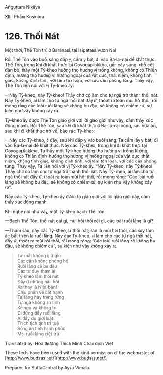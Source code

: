  

Aṅguttara Nikāya

XIII. Phẩm Kusinàra

# 126\. Thối Nát

Một thời, Thế Tôn trú ở Bàrànasi, tại Isipatana vườn Nai

Rồi Thế Tôn vào buổi sáng đắp y, cầm y bát, đi vào Ba-la-nại để khất thực. Thế Tôn, trong khi đi khất thực tại Goyogapilakkha, gần cây sung, chỗ cột đàn bò, thấy một Tỷ-kheo hưởng thọ hương vị trống không, không có Thiền định, hưởng thọ hương vị hướng ngoại của vật dục, thất niệm, không tỉnh giác, không định tĩnh, với tâm tán loạn, với các căn phóng túng. Thấy vậy, Thế Tôn liền nói với vị Tỷ-kheo ấy:

—Này Tỷ-kheo, này Tỷ-kheo! Thầy chớ có làm cho tự ngã trở thành thối nát. Này Tỷ-kheo, ai làm cho tự ngã thối nát đầy ứ, thoát ra toàn mùi hôi thối, rồi mong rằng các loài ruồi lằng sẽ không bu đậu, sẽ không có chiếm cứ, sự kiện như vậy không xảy ra.

Tỷ-kheo ấy được Thế Tôn giáo giới với lời giáo giới như vậy, cảm thấy xúc động mạnh. Rồi Thế Tôn, sau khi đi khất thực ở Ba-la-nại xong, sau bữa ăn, sau khi đi khất thực trở về, bảo các Tỷ-kheo:

—Này các Tỷ-kheo, ở đây, sau khi đắp y vào buổi sáng, Ta cầm lấy y bát, đi vào Ba-la-nại để khất thực. Này các Tỷ-kheo, trong khi đi khất thực tại Goyogapilakkha, Ta thấy một Tỷ-kheo hưởng thọ hương vị trống không, không có Thiền định, hưởng thọ hương vị hướng ngoại của vật dục, thất niệm, không tỉnh giác, không định tĩnh, với tâm tán loạn, với các căn phóng túng. Thấy vậy, Ta liền nói với vị Tỷ-kheo ấy: “Này Tỷ-kheo, này Tỷ-kheo! Thầy chớ có làm cho tự ngã trở thành thối nát. Này Tỷ-kheo, ai làm cho tự ngã thối nát đầy ứ, thoát ra toàn mùi hôi thối, rồi mong rằng: “Các loài ruồi lằng sẽ không bu đậu, sẽ không có chiếm cứ, sự kiện như vậy không xảy ra”.

Này các Tỷ-kheo, Tỷ-kheo ấy được ta giáo giới với lời giáo giới này, cảm thấy xúc động mạnh.

Khi nghe nói như vậy, một Tỷ-kheo bạch Thế Tôn:

—Bạch Thế Tôn, thối nát cái gì, mùi hôi thối cái gì, các loài ruồi lằng là gì?

—Tham cầu, này các Tỷ-kheo, là thối nát; sân là mùi hôi thối, các suy tầm ác bất thiện là ruồi lằng. Này các Tỷ-kheo, ai làm cho các tự ngã thối nát, đầy ứ, thoát ra mùi hôi thối, rồi mong rằng: “Các loài ruồi lằng sẽ không bu đậu, sẽ không chiếm cứ”, sự kiện như vậy không xảy ra.

> Tai mắt không giữ gìn  
> Các căn không phòng hộ  
> Ruồi lằng sẽ bu đậu  
> Các tư duy tham ái  
> Tỷ-kheo làm thối nát  
> Ðầy ứ những mùi hôi  
> Xa thay là Niết-bàn!  
> Chịu phần về bất hạnh  
> Tại làng hay trong rừng  
> Tự ngã không an tịnh  
> Kẻ ngu và không trí  
> Ði đứng đầy ruồi lằng  
> Ai đầy đủ giới luật  
> Thích tịch tịnh trí tuệ  
> Sống an tịnh hạnh phúc  
> Mọi ruồi lằng diệt trừ

Translated by: Hòa thượng Thích Minh Châu dịch Việt

These texts have been used with the kind permission of the webmaster of [http://www.budsas.net/](http://www.budsas.net/)

Prepared for SuttaCentral by Ayya Vimala.